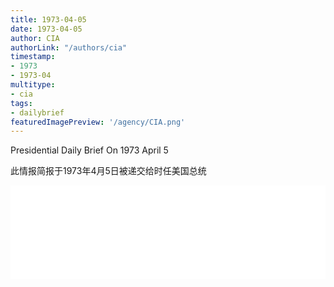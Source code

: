 ```yaml
---
title: 1973-04-05
date: 1973-04-05
author: CIA 
authorLink: "/authors/cia"
timestamp: 
- 1973
- 1973-04
multitype: 
- cia
tags: 
- dailybrief
featuredImagePreview: '/agency/CIA.png'
---
```



Presidential Daily Brief On 1973 April 5

此情报简报于1973年4月5日被递交给时任美国总统

<!--more-->





<div id="over" style="width:100%; overflow:hidden"> <iframe id="sFrame" name="sFrame" frameborder="no" border="0"  allowfullscreen marginwidth="0" scrolling="no" src = " /CIA/1973-04-05.html "  style = " position:absulute; width: 806px; top: 300;" > </iframe> </div>